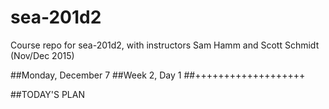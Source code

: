 # sea-201d2
Course repo for sea-201d2, with instructors Sam Hamm and Scott Schmidt (Nov/Dec 2015)


##Monday, December 7
##Week 2, Day 1
##+++++++++++++++++++

##TODAY'S PLAN
